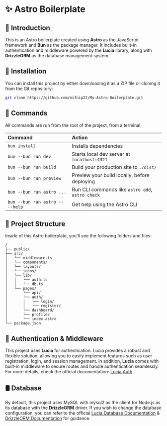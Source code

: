 # ✨ Astro Boilerplate

## 📖 Introduction

This is an Astro boilerplate created using **Astro** as the JavaScript framework and **Bun** as the package manager. It includes built-in authentication and middleware powered by the **Lucia** library, along with **DrizzleORM** as the database management system.

## 🚀 Installation

You can install this project by either downloading it as a ZIP file or cloning it from the Git repository:

```bash
git clone https://github.com/nifnip22/My-Astro-Boilerplate.git
```

## 🧞 Commands

All commands are run from the root of the project, from a terminal:

| Command                         | Action                                           |
| :------------------------------ | :----------------------------------------------- |
| `bun install`                   | Installs dependencies                            |
| `bun --bun run dev`             | Starts local dev server at `localhost:4321`      |
| `bun --bun run build`           | Build your production site to `./dist/`          |
| `bun --bun run preview`         | Preview your build locally, before deploying     |
| `bun --bun run astro ...`       | Run CLI commands like `astro add`, `astro check` |
| `bun --bun run astro -- --help` | Get help using the Astro CLI                     |

## 📂 Project Structure

Inside of this Astro boilerplate, you'll see the following folders and files:

```text
/
├── public/
├── src/
│   └── middleware.ts
│   └── components/
│   └── layouts/
│   └── icons/
│   └── lib/
│   │   └── auth.ts
│   │   └── db.ts
│   └── pages/
│       └── api/
│       └── auth/
│       │   └── login/
│       │   └── register/
│       └── dashboard/
│       └── profile/
│       └── index.astro
└── package.json
```

## 🔐 Authentication & Middleware

This project uses **Lucia** for authentication. Lucia provides a robust and flexible solution, allowing you to easily implement features such as user registration, login, and session management. In addition, **Lucia** comes with built-in middleware to secure routes and handle authentication seamlessly. For more details, check the official documentation: [Lucia Auth](https://lucia-auth.com/).

## 🛢️ Database

By default, this project uses MySQL with mysql2 as the client for Node.js as its database with the **DrizzleORM** driver. If you wish to change the database configuration, you can refer to the official [Lucia Database Documentation](https://lucia-auth.com/database/drizzle) & [DrizzleORM Documentation](https://orm.drizzle.team/docs/overview) for guidance.

